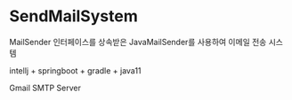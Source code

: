 # SendMailSystem

MailSender 인터페이스를 상속받은 JavaMailSender를 사용하여 이메일 전송 시스템

intellj + springboot + gradle + java11

Gmail SMTP Server 
